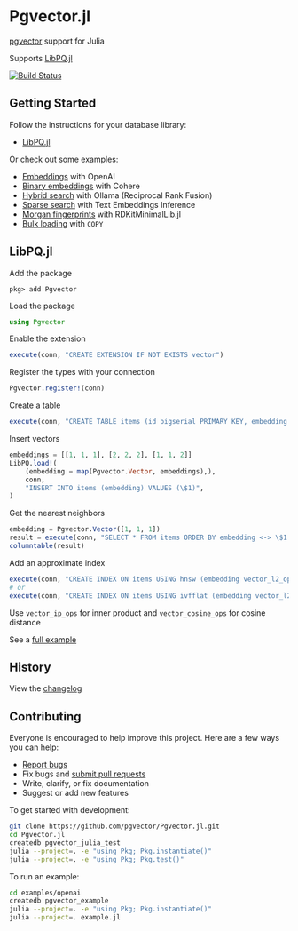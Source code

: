 # Pgvector.jl

[pgvector](https://github.com/pgvector/pgvector) support for Julia

Supports [LibPQ.jl](https://github.com/iamed2/LibPQ.jl)

[![Build Status](https://github.com/pgvector/Pgvector.jl/actions/workflows/build.yml/badge.svg)](https://github.com/pgvector/Pgvector.jl/actions)

## Getting Started

Follow the instructions for your database library:

- [LibPQ.jl](#libpqjl)

Or check out some examples:

- [Embeddings](examples/openai/example.jl) with OpenAI
- [Binary embeddings](examples/cohere/example.jl) with Cohere
- [Hybrid search](examples/hybrid/example.jl) with Ollama (Reciprocal Rank Fusion)
- [Sparse search](examples/sparse/example.jl) with Text Embeddings Inference
- [Morgan fingerprints](examples/morgan/example.jl) with RDKitMinimalLib.jl
- [Bulk loading](examples/loading/example.jl) with `COPY`

## LibPQ.jl

Add the package

```text
pkg> add Pgvector
```

Load the package

```julia
using Pgvector
```

Enable the extension

```julia
execute(conn, "CREATE EXTENSION IF NOT EXISTS vector")
```

Register the types with your connection

```julia
Pgvector.register!(conn)
```

Create a table

```julia
execute(conn, "CREATE TABLE items (id bigserial PRIMARY KEY, embedding vector(3))")
```

Insert vectors

```julia
embeddings = [[1, 1, 1], [2, 2, 2], [1, 1, 2]]
LibPQ.load!(
    (embedding = map(Pgvector.Vector, embeddings),),
    conn,
    "INSERT INTO items (embedding) VALUES (\$1)",
)
```

Get the nearest neighbors

```julia
embedding = Pgvector.Vector([1, 1, 1])
result = execute(conn, "SELECT * FROM items ORDER BY embedding <-> \$1 LIMIT 5", [embedding])
columntable(result)
```

Add an approximate index

```julia
execute(conn, "CREATE INDEX ON items USING hnsw (embedding vector_l2_ops)")
# or
execute(conn, "CREATE INDEX ON items USING ivfflat (embedding vector_l2_ops) WITH (lists = 100)")
```

Use `vector_ip_ops` for inner product and `vector_cosine_ops` for cosine distance

See a [full example](LibPQ/example.jl)

## History

View the [changelog](https://github.com/pgvector/Pgvector.jl/blob/master/CHANGELOG.md)

## Contributing

Everyone is encouraged to help improve this project. Here are a few ways you can help:

- [Report bugs](https://github.com/pgvector/Pgvector.jl/issues)
- Fix bugs and [submit pull requests](https://github.com/pgvector/Pgvector.jl/pulls)
- Write, clarify, or fix documentation
- Suggest or add new features

To get started with development:

```sh
git clone https://github.com/pgvector/Pgvector.jl.git
cd Pgvector.jl
createdb pgvector_julia_test
julia --project=. -e "using Pkg; Pkg.instantiate()"
julia --project=. -e "using Pkg; Pkg.test()"
```

To run an example:

```sh
cd examples/openai
createdb pgvector_example
julia --project=. -e "using Pkg; Pkg.instantiate()"
julia --project=. example.jl
```
